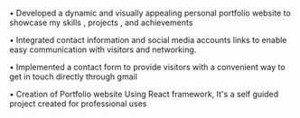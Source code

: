 • Developed a dynamic and visually appealing personal portfolio website to showcase my skills , projects , and achievements 

• Integrated contact information and social media accounts links to enable easy communication with visitors and networking. 

• Implemented a contact form to provide visitors with a convenient way to get in touch directly through gmail

• Creation of Portfolio website Using React framework, It's a self guided project created for professional uses
